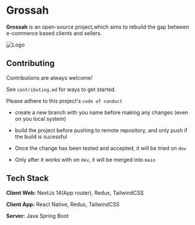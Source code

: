 
# Grossah

**Grossah** is an open-source project,which aims to rebuild the gap between e-commerce based clients and sellers. 


![Logo](https://dev-to-uploads.s3.amazonaws.com/uploads/articles/th5xamgrr6se0x5ro4g6.png)


## Contributing

Contributions are always welcome!

See `contributing.md` for ways to get started.

Please adhere to this project's `code of conduct`

- create a new branch with you name before making any changes (even on you local system)

- build the project before pushing to remote repository, and only push if the build is sucessful

- Once the change has been tested and accepted, it will be tried on `dev`

- Only after it works with on `dev`, it will be merged into `main`


## Tech Stack

**Client Web:** NextJs 14(App router), Redux, TailwindCSS

**Client App:** React Native, Redux, TailwindCSS

**Server:** Java Spring Boot

